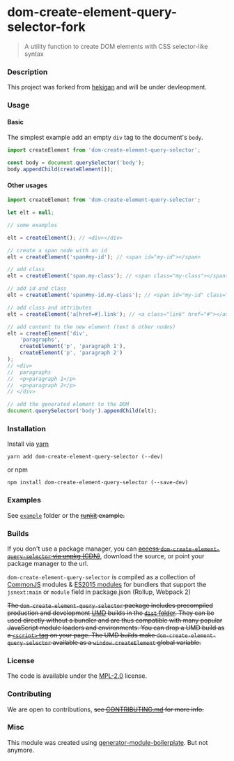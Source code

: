 # dom-create-element-query-selector-fork

> A utility function to create DOM elements with CSS selector-like syntax

### Description

This project was forked from [hekigan](https://github.com/hekigan/dom-create-element-query-selector) and will be under devleopment.

### Usage

#### Basic

The simplest example add an empty `div` tag to the document's `body`.
```js
import createElement from 'dom-create-element-query-selector';

const body = document.querySelector('body');
body.appendChild(createElement());
```

#### Other usages
```js
import createElement from 'dom-create-element-query-selector';

let elt = null;

// some examples

elt = createElement(); // <div></div>

// create a span node with an id
elt = createElement('span#my-id'); // <span id="my-id"></span>

// add class
elt = createElement('span.my-class'); // <span class="my-class"></span>

// add id and class
elt = createElement('span#my-id.my-class'); // <span id="my-id" class="my-class"></span>

// add class and attributes
elt = createElement('a[href=#].link'); // <a class="link" href="#"></a>

// add content to the new element (text & other nodes)
elt = createElement('div',
    'paragraphs',
    createElement('p', 'paragraph 1'),
    createElement('p', 'paragraph 2')
);
// <div>
//  paragraphs
//  <p>paragraph 1</p>
//  <p>paragraph 2</p>
// </div>

// add the generated element to the DOM
document.querySelector('body').appendChild(elt);

```

### Installation

Install via [yarn](https://github.com/yarnpkg/yarn)

	yarn add dom-create-element-query-selector (--dev)

or npm

	npm install dom-create-element-query-selector (--save-dev)


### Examples

See [`example`](example/script.js) folder or the ~~[runkit](https://runkit.com/hekigan/dom-create-element-query-selector) example.~~

### Builds

If you don't use a package manager, you can ~~[access `dom-create-element-query-selector` via unpkg (CDN)](https://unpkg.com/dom-create-element-query-selector/)~~, download the source, or point your package manager to the url.

`dom-create-element-query-selector` is compiled as a collection of [CommonJS](http://webpack.github.io/docs/commonjs.html) modules & [ES2015 modules](http://www.2ality.com/2014/09/es6-modules-final.html) for bundlers that support the `jsnext:main` or `module` field in package.json (Rollup, Webpack 2)

~~The `dom-create-element-query-selector` package includes precompiled production and development [UMD](https://github.com/umdjs/umd) builds in the [`dist` folder](https://unpkg.com/dom-create-element-query-selector/dist/). They can be used directly without a bundler and are thus compatible with many popular JavaScript module loaders and environments. You can drop a UMD build as a [`<script>` tag](https://unpkg.com/dom-create-element-query-selector) on your page. The UMD builds make `dom-create-element-query-selector` available as a `window.createElement` global variable.~~

### License

The code is available under the [MPL-2.0](LICENSE) license.

### Contributing

We are open to contributions, ~~see [CONTRIBUTING.md](CONTRIBUTING.md) for more info.~~

### Misc

This module was created using [generator-module-boilerplate](https://github.com/duivvv/generator-module-boilerplate). But not anymore.
